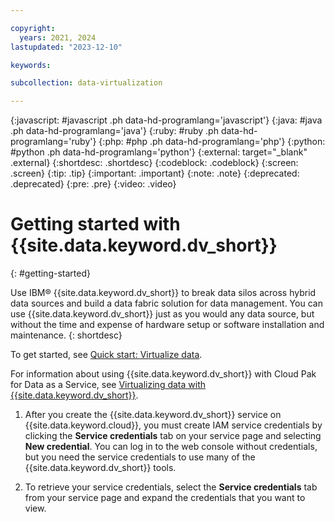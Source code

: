 ```yaml
---

copyright:
  years: 2021, 2024
lastupdated: "2023-12-10"

keywords: 

subcollection: data-virtualization

---
```


{:javascript: #javascript .ph data-hd-programlang='javascript'}
{:java: #java .ph data-hd-programlang='java'}
{:ruby: #ruby .ph data-hd-programlang='ruby'}
{:php: #php .ph data-hd-programlang='php'}
{:python: #python .ph data-hd-programlang='python'}
{:external: target="_blank" .external}
{:shortdesc: .shortdesc}
{:codeblock: .codeblock}
{:screen: .screen}
{:tip: .tip}
{:important: .important}
{:note: .note}
{:deprecated: .deprecated}
{:pre: .pre}
{:video: .video}

# Getting started with {{site.data.keyword.dv_short}}
{: #getting-started}

Use IBM® {{site.data.keyword.dv_short}} to break data silos across hybrid data sources and build a data fabric solution for data management. You can use {{site.data.keyword.dv_short}} just as you would any data source, but without the time and expense of hardware setup or software installation and maintenance.
{: shortdesc}

To get started, see [Quick start: Virtualize data](https://dataplatform.cloud.ibm.com/docs/content/wsj/getting-started/get-started-virtualize.html).


For information about using {{site.data.keyword.dv_short}} with Cloud Pak for Data as a Service, see [Virtualizing data with {{site.data.keyword.dv_short}}](https://dataplatform.cloud.ibm.com/docs/content/dvaas/virtualizing_data.html).

1. After you create the {{site.data.keyword.dv_short}} service on {{site.data.keyword.cloud}}, you must create IAM service credentials by clicking the **Service credentials** tab on your service page and selecting **New credential**. 
   You can log in to the web console without credentials, but you need the service credentials to use many of the {{site.data.keyword.dv_short}} tools. 

2. To retrieve your service credentials, select the **Service credentials** tab from your service page and expand the credentials that you want to view.
